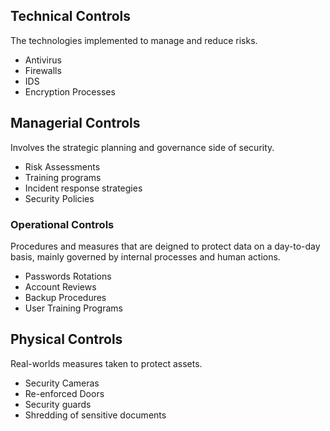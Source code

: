 ## Technical Controls
The technologies implemented to manage and reduce risks.
- Antivirus
- Firewalls
- IDS
- Encryption Processes

## Managerial Controls
Involves the strategic planning and governance side of security.
- Risk Assessments
- Training programs
- Incident response strategies
- Security Policies

### Operational Controls
Procedures and measures that are deigned to protect data on a day-to-day basis, mainly governed by internal processes and human actions.
- Passwords Rotations
- Account Reviews
- Backup Procedures
- User Training Programs

## Physical Controls
Real-worlds measures taken to protect assets.
- Security Cameras
- Re-enforced Doors
- Security guards
- Shredding of sensitive documents